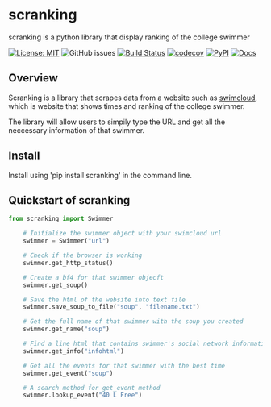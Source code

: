 # scranking

scranking is a python library that display ranking of the college swimmer

[![License: MIT](https://img.shields.io/badge/License-MIT-green.svg)](https://opensource.org/licenses/MIT)
![GitHub issues](https://img.shields.io/github/issues/joon0110/scranking)
[![Build Status](https://github.com/joon0110/scranking/workflows/Build%20Status/badge.svg?branch=main)](https://github.com/joon0110/scranking/actions/workflows/build.yml)
[![codecov](https://codecov.io/gh/joon0110/scranking/branch/main/graph/badge.svg)](https://codecov.io/gh/joon0110/scranking)
[![PyPI](https://img.shields.io/pypi/v/scranking)](https://pypi.org/project/scranking/)
[![Docs](https://readthedocs.org/projects/scranking/badge/?version=latest)](https://scranking.readthedocs.io/en/latest/)

## Overview

Scranking is a library that scrapes data from a website such as [swimcloud](https://www.swimcloud.com/swimmer/549377/), which is website that shows times and ranking of the college swimmer. 

The library will allow users to simpily type the URL and get all the neccessary information of that swimmer.

## Install

Install using 'pip install scranking' in the command line.

## Quickstart of scranking

```python
from scranking import Swimmer

    # Initialize the swimmer object with your swimcloud url
    swimmer = Swimmer("url")

    # Check if the browser is working
    swimmer.get_http_status()

    # Create a bf4 for that swimmer objecft
    swimmer.get_soup()

    # Save the html of the website into text file
    swimmer.save_soup_to_file("soup", "filename.txt")

    # Get the full name of that swimmer with the soup you created
    swimmer.get_name("soup")

    # Find a line html that contains swimmer's social network information and hometown
    swimmer.get_info("infohtml")

    # Get all the events for that swimmer with the best time
    swimmer.get_event("soup")

    # A search method for get_event method
    swimmer.lookup_event("40 L Free")
```